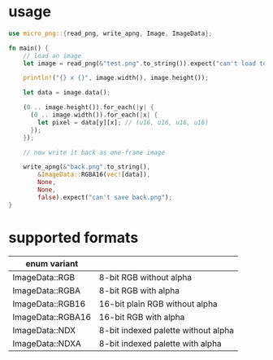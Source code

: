 usage
=====

```rust
use micro_png::{read_png, write_apng, Image, ImageData};

fn main() {
    // load an image
    let image = read_png(&"test.png".to_string()).expect("can't load test.png");

    println!("{} x {}", image.width(), image.height());

    let data = image.data();

    (0 .. image.height()).for_each(|y| {
      (0 .. image.width()).for_each(|x| {
        let pixel = data[y][x]; // (u16, u16, u16, u16)
      });
    });

    // now write it back as one-frame image

    write_apng(&"back.png".to_string(),
        &ImageData::RGBA16(vec![data]),
        None,
        None,
        false).expect("can't save back.png");
}
```

supported formats
=================

| enum variant      |                                     |
|-------------------|-------------------------------------|
| ImageData::RGB    | 8-bit RGB without alpha             |
| ImageData::RGBA   | 8-bit RGB with alpha                |
| ImageData::RGB16  | 16-bit plain RGB without alpha      |
| ImageData::RGBA16 | 16-bit RGB with alpha               |
| ImageData::NDX    | 8-bit indexed palette without alpha |
| ImageData::NDXA   | 8-bit indexed palette with alpha    |

